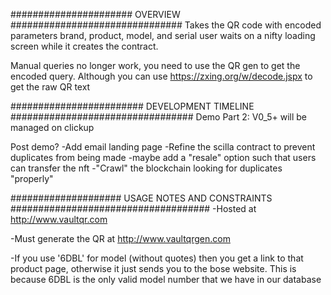 ###################### OVERVIEW ###############################
Takes the QR code with encoded parameters brand, product, model, and serial
user waits on a nifty loading screen while it creates the contract.

Manual queries no longer work, you need to use the QR gen to get the encoded query.
Although you can use https://zxing.org/w/decode.jspx to get the raw QR text

######################## DEVELOPMENT TIMELINE #################################
Demo Part 2:
V0_5+ will be managed on clickup


Post demo?
-Add email landing page
-Refine the scilla contract to prevent duplicates from being made
-maybe add a "resale" option such that users can transfer the nft
-"Crawl" the blockchain looking for duplicates "properly"

#################### USAGE NOTES AND CONSTRAINTS ####################################
-Hosted at http://www.vaultqr.com

-Must generate the QR at http://www.vaultqrgen.com

-If you use '6DBL' for model (without quotes) then you get a link to that product page,
otherwise it just sends you to the bose website. This is because 6DBL is the only valid model number 
that we have in our database
